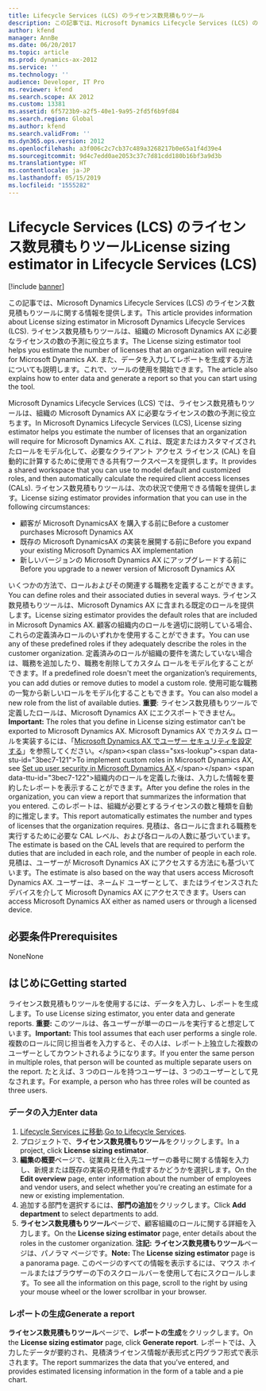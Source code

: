 ```yaml
---
title: Lifecycle Services (LCS) のライセンス数見積もりツール
description: この記事では、Microsoft Dynamics Lifecycle Services (LCS) のライセンス数見積もりツールに関する情報を提供します。 ライセンス数見積もりツールは、組織の Microsoft Dynamics AX に必要なライセンスの数の予測に役立ちます。 また、データを入力してレポートを生成する方法についても説明します。これで、ツールの使用を開始できます。
author: kfend
manager: AnnBe
ms.date: 06/20/2017
ms.topic: article
ms.prod: dynamics-ax-2012
ms.service: ''
ms.technology: ''
audience: Developer, IT Pro
ms.reviewer: kfend
ms.search.scope: AX 2012
ms.custom: 13381
ms.assetid: 6f5723b9-a2f5-40e1-9a95-2fd5f6b9fd84
ms.search.region: Global
ms.author: kfend
ms.search.validFrom: ''
ms.dyn365.ops.version: 2012
ms.openlocfilehash: a3f006c2c7cb37c489a3268217b0e65a1f4d39e4
ms.sourcegitcommit: 9d4c7edd0ae2053c37c7d81cdd180b16bf3a9d3b
ms.translationtype: HT
ms.contentlocale: ja-JP
ms.lasthandoff: 05/15/2019
ms.locfileid: "1555282"
---
```

# <a name="license-sizing-estimator-in-lifecycle-services-lcs"></a><span data-ttu-id="3bec7-105">Lifecycle Services (LCS) のライセンス数見積もりツール</span><span class="sxs-lookup"><span data-stu-id="3bec7-105">License sizing estimator in Lifecycle Services (LCS)</span></span>

[!include [banner](../../includes/banner.md)]

<span data-ttu-id="3bec7-106">この記事では、Microsoft Dynamics Lifecycle Services (LCS) のライセンス数見積もりツールに関する情報を提供します。</span><span class="sxs-lookup"><span data-stu-id="3bec7-106">This article provides information about License sizing estimator in Microsoft Dynamics Lifecycle Services (LCS).</span></span> <span data-ttu-id="3bec7-107">ライセンス数見積もりツールは、組織の Microsoft Dynamics AX に必要なライセンスの数の予測に役立ちます。</span><span class="sxs-lookup"><span data-stu-id="3bec7-107">The License sizing estimator tool helps you estimate the number of licenses that an organization will require for Microsoft Dynamics AX.</span></span> <span data-ttu-id="3bec7-108">また、データを入力してレポートを生成する方法についても説明します。これで、ツールの使用を開始できます。</span><span class="sxs-lookup"><span data-stu-id="3bec7-108">The article also explains how to enter data and generate a report so that you can start using the tool.</span></span>

<span data-ttu-id="3bec7-109">Microsoft Dynamics Lifecycle Services (LCS) では、ライセンス数見積もりツールは、組織の Microsoft Dynamics AX に必要なライセンスの数の予測に役立ちます。</span><span class="sxs-lookup"><span data-stu-id="3bec7-109">In Microsoft Dynamics Lifecycle Services (LCS), License sizing estimator helps you estimate the number of licenses that an organization will require for Microsoft Dynamics AX.</span></span> <span data-ttu-id="3bec7-110">これは、既定またはカスタマイズされたロールをモデル化して、必要なクライアント アクセス ライセンス (CAL) を自動的に計算するために使用できる共有ワークスペースを提供します。</span><span class="sxs-lookup"><span data-stu-id="3bec7-110">It provides a shared workspace that you can use to model default and customized roles, and then automatically calculate the required client access licenses (CALs).</span></span> <span data-ttu-id="3bec7-111">ライセンス数見積もりツールは、次の状況で使用できる情報を提供します。</span><span class="sxs-lookup"><span data-stu-id="3bec7-111">License sizing estimator provides information that you can use in the following circumstances:</span></span>

-   <span data-ttu-id="3bec7-112">顧客が Microsoft DynamicsAX を購入する前に</span><span class="sxs-lookup"><span data-stu-id="3bec7-112">Before a customer purchases Microsoft Dynamics AX</span></span>
-   <span data-ttu-id="3bec7-113">既存の Microsoft DynamicsAX の実装を展開する前に</span><span class="sxs-lookup"><span data-stu-id="3bec7-113">Before you expand your existing Microsoft Dynamics AX implementation</span></span>
-   <span data-ttu-id="3bec7-114">新しいバージョンの Microsoft Dynamics AX にアップグレードする前に</span><span class="sxs-lookup"><span data-stu-id="3bec7-114">Before you upgrade to a newer version of Microsoft Dynamics AX</span></span>

<span data-ttu-id="3bec7-115">いくつかの方法で、ロールおよびその関連する職務を定義することができます。</span><span class="sxs-lookup"><span data-stu-id="3bec7-115">You can define roles and their associated duties in several ways.</span></span> <span data-ttu-id="3bec7-116">ライセンス数見積もりツールは、Microsoft Dynamics AX に含まれる既定のロールを提供します。</span><span class="sxs-lookup"><span data-stu-id="3bec7-116">License sizing estimator provides the default roles that are included in Microsoft Dynamics AX.</span></span> <span data-ttu-id="3bec7-117">顧客の組織内のロールを適切に説明している場合、これらの定義済みロールのいずれかを使用することができます。</span><span class="sxs-lookup"><span data-stu-id="3bec7-117">You can use any of these predefined roles if they adequately describe the roles in the customer organization.</span></span> <span data-ttu-id="3bec7-118">定義済みのロールが組織の要件を満たしていない場合は、職務を追加したり、職務を削除してカスタム ロールをモデル化することができます。</span><span class="sxs-lookup"><span data-stu-id="3bec7-118">If a predefined role doesn't meet the organization’s requirements, you can add duties or remove duties to model a custom role.</span></span> <span data-ttu-id="3bec7-119">使用可能な職務の一覧から新しいロールをモデル化することもできます。</span><span class="sxs-lookup"><span data-stu-id="3bec7-119">You can also model a new role from the list of available duties.</span></span> <span data-ttu-id="3bec7-120">**重要**: ライセンス数見積もりツールで定義したロールは、Microsoft Dynamics AX にエクスポートできません。</span><span class="sxs-lookup"><span data-stu-id="3bec7-120">**Important:** The roles that you define in License sizing estimator can't be exported to Microsoft Dynamics AX.</span></span> <span data-ttu-id="3bec7-121">Microsoft Dynamics AX でカスタム ロールを実装するには、「[Microsoft Dynamics AX でユーザー セキュリティを設定する](http://technet.microsoft.com/library/a9eea83b-60bf-4690-8442-a459de3c2001(AX.60).aspx)」を参照してください。</span><span class="sxs-lookup"><span data-stu-id="3bec7-121">To implement custom roles in Microsoft Dynamics AX, see [Set up user security in Microsoft Dynamics AX](http://technet.microsoft.com/library/a9eea83b-60bf-4690-8442-a459de3c2001(AX.60).aspx).</span></span> <span data-ttu-id="3bec7-122">組織内のロールを定義した後は、入力した情報を要約したレポートを表示することができます。</span><span class="sxs-lookup"><span data-stu-id="3bec7-122">After you define the roles in the organization, you can view a report that summarizes the information that you entered.</span></span> <span data-ttu-id="3bec7-123">このレポートは、組織が必要とするライセンスの数と種類を自動的に推定します。</span><span class="sxs-lookup"><span data-stu-id="3bec7-123">This report automatically estimates the number and types of licenses that the organization requires.</span></span> <span data-ttu-id="3bec7-124">見積は、各ロールに含まれる職務を実行するために必要な CAL レベル、および各ロールの人数に基づいています。</span><span class="sxs-lookup"><span data-stu-id="3bec7-124">The estimate is based on the CAL levels that are required to perform the duties that are included in each role, and the number of people in each role.</span></span> <span data-ttu-id="3bec7-125">見積は、ユーザーが Microsoft Dynamics AX にアクセスする方法にも基づいています。</span><span class="sxs-lookup"><span data-stu-id="3bec7-125">The estimate is also based on the way that users access Microsoft Dynamics AX.</span></span> <span data-ttu-id="3bec7-126">ユーザーは、ネームド ユーザーとして、またはライセンスされたデバイスを介して Microsoft Dynamics AX にアクセスできます。</span><span class="sxs-lookup"><span data-stu-id="3bec7-126">Users can access Microsoft Dynamics AX either as named users or through a licensed device.</span></span>

## <a name="prerequisites"></a><span data-ttu-id="3bec7-127">必要条件</span><span class="sxs-lookup"><span data-stu-id="3bec7-127">Prerequisites</span></span>
<span data-ttu-id="3bec7-128">None</span><span class="sxs-lookup"><span data-stu-id="3bec7-128">None</span></span>

## <a name="getting-started"></a><span data-ttu-id="3bec7-129">はじめに</span><span class="sxs-lookup"><span data-stu-id="3bec7-129">Getting started</span></span>
<span data-ttu-id="3bec7-130">ライセンス数見積もりツールを使用するには、データを入力し、レポートを生成します。</span><span class="sxs-lookup"><span data-stu-id="3bec7-130">To use License sizing estimator, you enter data and generate reports.</span></span> <span data-ttu-id="3bec7-131">**重要:** このツールは、各ユーザーが単一のロールを実行すると想定しています。</span><span class="sxs-lookup"><span data-stu-id="3bec7-131">**Important:** This tool assumes that each user performs a single role.</span></span> <span data-ttu-id="3bec7-132">複数のロールに同じ担当者を入力すると、その人は、レポート上独立した複数のユーザーとしてカウントされるようになります。</span><span class="sxs-lookup"><span data-stu-id="3bec7-132">If you enter the same person in multiple roles, that person will be counted as multiple separate users on the report.</span></span> <span data-ttu-id="3bec7-133">たとえば、3 つのロールを持つユーザーは、3 つのユーザーとして見なされます。</span><span class="sxs-lookup"><span data-stu-id="3bec7-133">For example, a person who has three roles will be counted as three users.</span></span>

### <a name="enter-data"></a><span data-ttu-id="3bec7-134">データの入力</span><span class="sxs-lookup"><span data-stu-id="3bec7-134">Enter data</span></span>

1.  <span data-ttu-id="3bec7-135">[Lifecycle Services に移動](https://lcs.dynamics.com).</span><span class="sxs-lookup"><span data-stu-id="3bec7-135">[Go to Lifecycle Services](https://lcs.dynamics.com).</span></span>
2.  <span data-ttu-id="3bec7-136">プロジェクトで、**ライセンス数見積もりツール**をクリックします。</span><span class="sxs-lookup"><span data-stu-id="3bec7-136">In a project, click **License sizing estimator**.</span></span>
3.  <span data-ttu-id="3bec7-137">**編集の概要**ページで、従業員と仕入先ユーザーの番号に関する情報を入力し、新規または既存の実装の見積を作成するかどうかを選択します。</span><span class="sxs-lookup"><span data-stu-id="3bec7-137">On the **Edit overview** page, enter information about the number of employees and vendor users, and select whether you're creating an estimate for a new or existing implementation.</span></span>
4.  <span data-ttu-id="3bec7-138">追加する部門を選択するには、**部門の追加**をクリックします。</span><span class="sxs-lookup"><span data-stu-id="3bec7-138">Click **Add department** to select departments to add.</span></span>
5.  <span data-ttu-id="3bec7-139">**ライセンス数見積もりツール**ページで、顧客組織のロールに関する詳細を入力します。</span><span class="sxs-lookup"><span data-stu-id="3bec7-139">On the **License sizing estimator** page, enter details about the roles in the customer organization.</span></span> <span data-ttu-id="3bec7-140">**注記:** **ライセンス数見積もりツール**ページは、パノラマ ページです。</span><span class="sxs-lookup"><span data-stu-id="3bec7-140">**Note:** The **License sizing estimator** page is a panorama page.</span></span> <span data-ttu-id="3bec7-141">このページのすべての情報を表示するには、マウス ホイールまたはブラウザーの下のスクロールバーを使用して右にスクロールします。</span><span class="sxs-lookup"><span data-stu-id="3bec7-141">To see all the information on this page, scroll to the right by using your mouse wheel or the lower scrollbar in your browser.</span></span>

### <a name="generate-a-report"></a><span data-ttu-id="3bec7-142">レポートの生成</span><span class="sxs-lookup"><span data-stu-id="3bec7-142">Generate a report</span></span>

<span data-ttu-id="3bec7-143">**ライセンス数見積もりツール**ページで、**レポートの生成**をクリックします。</span><span class="sxs-lookup"><span data-stu-id="3bec7-143">On the **License sizing estimator** page, click **Generate report**.</span></span> <span data-ttu-id="3bec7-144">レポートでは、入力したデータが要約され、見積済ライセンス情報が表形式と円グラフ形式で表示されます。</span><span class="sxs-lookup"><span data-stu-id="3bec7-144">The report summarizes the data that you’ve entered, and provides estimated licensing information in the form of a table and a pie chart.</span></span>



